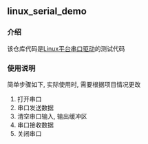 ## linux_serial_demo

### 介绍

该仓库代码是[Linux平台串口驱动](https://github.com/hu-submodule-1/linux_serial)的测试代码

### 使用说明

简单步骤如下, 实际使用时, 需要根据项目情况更改
1. 打开串口
2. 串口发送数据
3. 清空串口输入, 输出缓冲区
4. 串口接收数据
5. 关闭串口
